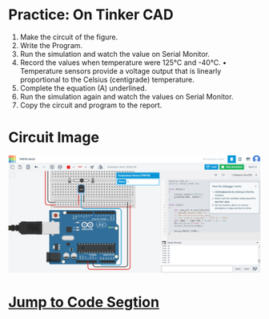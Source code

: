 # Practice: On Tinker CAD
1. Make the circuit of the figure.
2. Write the Program.
3. Run the simulation and watch the value on Serial
Monitor.
4. Record the values when temperature were 125℃ and
-40℃.
• Temperature sensors provide a voltage output that is linearly
proportional to the Celsius (centigrade) temperature.
5. Complete the equation (A) underlined.
6. Run the simulation again and watch the values on
Serial Monitor.
7. Copy the circuit and program to the report.
# Circuit Image
![](./circuit.png)

# [Jump to Code Segtion](./code.ino)


